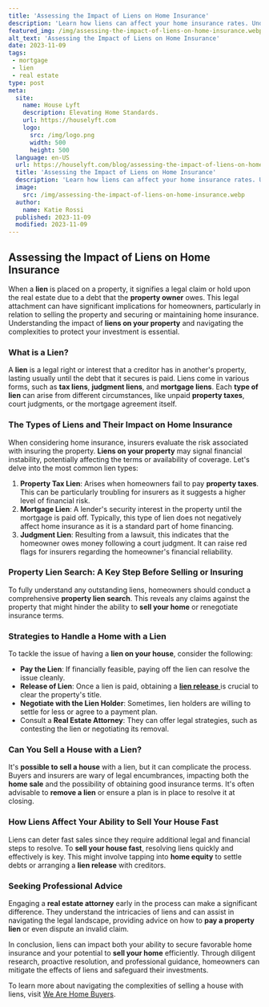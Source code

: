 ```yaml
---
title: 'Assessing the Impact of Liens on Home Insurance'
description: 'Learn how liens can affect your home insurance rates. Understand the impact of liens on your coverage and be curious about potential financial consequences.'
featured_img: /img/assessing-the-impact-of-liens-on-home-insurance.webp
alt_text: 'Assessing the Impact of Liens on Home Insurance'
date: 2023-11-09
tags:
 - mortgage
 - lien
 - real estate
type: post
meta:
  site:
    name: House Lyft
    description: Elevating Home Standards.
    url: https://houselyft.com
    logo:
      src: /img/logo.png
      width: 500
      height: 500
  language: en-US
  url: https://houselyft.com/blog/assessing-the-impact-of-liens-on-home-insurance
  title: 'Assessing the Impact of Liens on Home Insurance'
  description: 'Learn how liens can affect your home insurance rates. Understand the impact of liens on your coverage and be curious about potential financial consequences.'
  image:
    src: /img/assessing-the-impact-of-liens-on-home-insurance.webp
  author:
    name: Katie Rossi
  published: 2023-11-09
  modified: 2023-11-09
---
```



## Assessing the Impact of Liens on Home Insurance

When a **lien** is placed on a property, it signifies a legal claim or hold upon the real estate due to a debt that the **property owner** owes. This legal attachment can have significant implications for homeowners, particularly in relation to selling the property and securing or maintaining home insurance. Understanding the impact of **liens on your property** and navigating the complexities to protect your investment is essential.

### What is a Lien?

A **lien** is a legal right or interest that a creditor has in another's property, lasting usually until the debt that it secures is paid. Liens come in various forms, such as **tax liens**, **judgment liens**, and **mortgage liens**. Each **type of lien** can arise from different circumstances, like unpaid **property taxes**, court judgments, or the mortgage agreement itself.

### The Types of Liens and Their Impact on Home Insurance

When considering home insurance, insurers evaluate the risk associated with insuring the property. **Liens on your property** may signal financial instability, potentially affecting the terms or availability of coverage. Let's delve into the most common lien types:

1. **Property Tax Lien**: Arises when homeowners fail to pay **property taxes**. This can be particularly troubling for insurers as it suggests a higher level of financial risk.
2. **Mortgage Lien**: A lender's security interest in the property until the mortgage is paid off. Typically, this type of lien does not negatively affect home insurance as it is a standard part of home financing.
3. **Judgment Lien**: Resulting from a lawsuit, this indicates that the homeowner owes money following a court judgment. It can raise red flags for insurers regarding the homeowner's financial reliability.

### Property Lien Search: A Key Step Before Selling or Insuring

To fully understand any outstanding liens, homeowners should conduct a comprehensive **property lien search**. This reveals any claims against the property that might hinder the ability to **sell your home** or renegotiate insurance terms.

### Strategies to Handle a Home with a Lien

To tackle the issue of having a **lien on your house**, consider the following:
  - **Pay the Lien**: If financially feasible, paying off the lien can resolve the issue cleanly.
  - **Release of Lien**: Once a lien is paid, obtaining a [**lien release**  ](https://houselyft.com/blog/crafting-appealing-offers-for-buyers-of-liened-homes)is crucial to clear the property's title.
  - **Negotiate with the Lien Holder**: Sometimes, lien holders are willing to settle for less or agree to a payment plan.
  - Consult a **Real Estate Attorney**: They can offer legal strategies, such as contesting the lien or negotiating its removal.

### Can You Sell a House with a Lien?

It's **possible to sell a house** with a lien, but it can complicate the process. Buyers and insurers are wary of legal encumbrances, impacting both the **home sale** and the possibility of obtaining good insurance terms. It's often advisable to **remove a lien** or ensure a plan is in place to resolve it at closing.

### How Liens Affect Your Ability to Sell Your House Fast

Liens can deter fast sales since they require additional legal and financial steps to resolve. To **sell your house fast**, resolving liens quickly and effectively is key. This might involve tapping into **home equity** to settle debts or arranging a **lien release** with creditors.

### Seeking Professional Advice

Engaging a **real estate attorney** early in the process can make a significant difference. They understand the intricacies of liens and can assist in navigating the legal landscape, providing advice on how to **pay a property lien** or even dispute an invalid claim.

In conclusion, liens can impact both your ability to secure favorable home insurance and your potential to **sell your home** efficiently. Through diligent research, proactive resolution, and professional guidance, homeowners can mitigate the effects of liens and safeguard their investments.

To learn more about navigating the complexities of selling a house with liens, visit [We Are Home Buyers](https://www.wearehomebuyers.com/blog/sell-a-house-with-a-lien/).